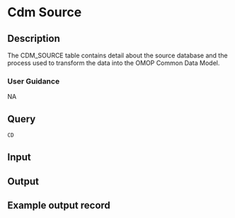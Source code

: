 <!--

-->

# Cdm Source










 

## Description
The CDM_SOURCE table contains detail about the source database and the process used to transform the data into the OMOP Common Data Model.
### User Guidance
NA



 
## Query
```sql
CD
```








 

## Input




 

## Output



 

## Example output record





